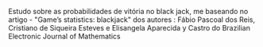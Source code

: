 Estudo sobre as probabilidades de vitória no black jack, me baseando no artigo - "Game’s statistics: blackjack" dos autores : Fábio Pascoal dos Reis, Cristiano de Siqueira Esteves e Elisangela Aparecida y Castro do Brazilian Electronic Journal of Mathematics
